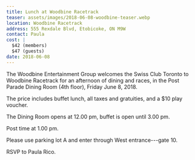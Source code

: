```yaml
---
title: Lunch at Woodbine Racetrack
teaser: assets/images/2018-06-08-woodbine-teaser.webp
location: Woodbine Racetrack
address: 555 Rexdale Blvd, Etobicoke, ON M9W
contact: Paula
cost: |
  $42 (members)
  $47 (guests)
date: 2018-06-08
---
```


The Woodbine Entertainment Group welcomes the Swiss Club Toronto to Woodbine
Racetrack for an afternoon of dining and races, in the Post Parade Dining Room
(4th floor), Friday June 8, 2018.

The price includes buffet lunch, all taxes and gratuities, and a \$10 play
voucher.

The Dining Room opens at 12.00 pm, buffet is open until 3.00 pm.

Post time at 1.00 pm.

Please use parking lot A and enter through West entrance---gate 10.

RSVP to Paula Rico.

